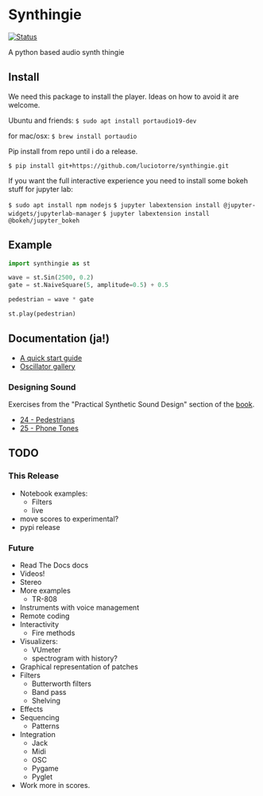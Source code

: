 # Synthingie

[![Status](http://img.shields.io/travis/luciotorre/synthingie.svg)](https://travis-ci.org/github/luciotorre/synthingie)

A python based audio synth thingie

## Install

We need this package to install the player. Ideas on how to avoid it are welcome.

Ubuntu and friends:
`$ sudo apt install portaudio19-dev`

for mac/osx:
`$ brew install portaudio`

Pip install from repo until i do a release.

`$ pip install git+https://github.com/luciotorre/synthingie.git`

If you want the full interactive experience you need to install some bokeh stuff for jupyter lab:

`$ sudo apt install npm nodejs`
`$ jupyter labextension install @jupyter-widgets/jupyterlab-manager`
`$ jupyter labextension install @bokeh/jupyter_bokeh`

## Example

```python
import synthingie as st

wave = st.Sin(2500, 0.2)
gate = st.NaiveSquare(5, amplitude=0.5) + 0.5

pedestrian = wave * gate

st.play(pedestrian)

```

## Documentation (ja!)

 - [A quick start guide](docs/notebooks/Quickstart.ipynb)
 - [Oscillator gallery](docs/notebooks/Oscillators.ipynb)

### Designing Sound

Exercises from the "Practical Synthetic Sound Design" section of the [book](https://mitpress.mit.edu/books/designing-sound).

 - [24 - Pedestrians](docs/Designing_Sound/24%20-%20Pedestrians.ipynb)
 - [25 - Phone Tones](docs/Designing_Sound/25%20-%20Phone%20Tones.ipynb)


## TODO

### This Release
 - Notebook examples:
   * Filters
   * live
- move scores to experimental?
- pypi release

### Future
 - Read The Docs docs
 - Videos!
 - Stereo
 - More examples
   * TR-808
 - Instruments with voice management
 - Remote coding
 - Interactivity
   * Fire methods
 - Visualizers:
   * VUmeter
   * spectrogram with history?
 - Graphical representation of patches
 - Filters
   * Butterworth filters
   * Band pass
   * Shelving
 - Effects
 - Sequencing
   * Patterns
 - Integration
   * Jack
   * Midi
   * OSC
   * Pygame
   * Pyglet
- Work more in scores.




